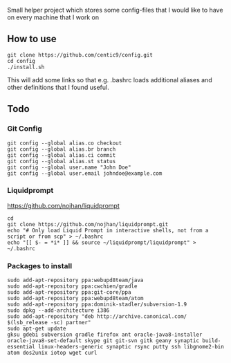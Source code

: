 Small helper project which stores some config-files that I would like to have on every machine that I work on

## How to use

    git clone https://github.com/centic9/config.git
    cd config
    ./install.sh

This will add some links so that e.g. .bashrc loads additional aliases and other definitions that I found useful.


## Todo

### Git Config

    git config --global alias.co checkout
    git config --global alias.br branch
    git config --global alias.ci commit
    git config --global alias.st status
    git config --global user.name "John Doe"
    git config --global user.email johndoe@example.com

### Liquidprompt

https://github.com/nojhan/liquidprompt

    cd
    git clone https://github.com/nojhan/liquidprompt.git
    echo "# Only load Liquid Prompt in interactive shells, not from a script or from scp" > ~/.bashrc
    echo "[[ $- = *i* ]] && source ~/liquidprompt/liquidprompt" > ~/.bashrc

### Packages to install

    sudo add-apt-repository ppa:webupd8team/java
    sudo add-apt-repository ppa:cwchien/gradle
    sudo add-apt-repository ppa:git-core/ppa
    sudo add-apt-repository ppa:webupd8team/atom
    sudo add-apt-repository ppa:dominik-stadler/subversion-1.9
    sudo dpkg --add-architecture i386
    sudo add-apt-repository "deb http://archive.canonical.com/ $(lsb_release -sc) partner"
    sudo apt-get update
    gksu gdebi subversion gradle firefox ant oracle-java8-installer oracle-java8-set-default skype git git-svn gitk geany synaptic build-essential linux-headers-generic synaptic rsync putty ssh libgnome2-bin atom dos2unix iotop wget curl
